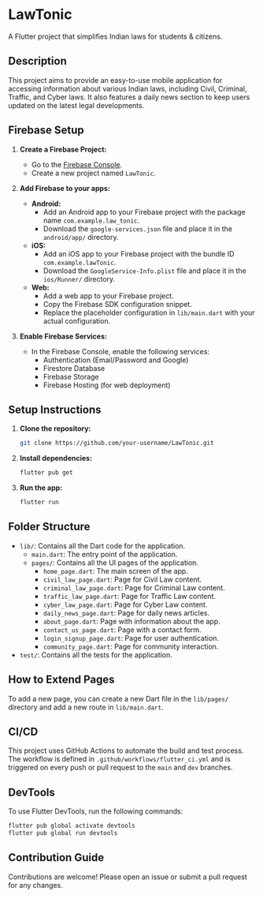 # LawTonic

A Flutter project that simplifies Indian laws for students & citizens.

## Description

This project aims to provide an easy-to-use mobile application for accessing information about various Indian laws, including Civil, Criminal, Traffic, and Cyber laws. It also features a daily news section to keep users updated on the latest legal developments.

## Firebase Setup

1.  **Create a Firebase Project:**
    *   Go to the [Firebase Console](https://console.firebase.google.com/).
    *   Create a new project named `LawTonic`.

2.  **Add Firebase to your apps:**
    *   **Android:**
        *   Add an Android app to your Firebase project with the package name `com.example.law_tonic`.
        *   Download the `google-services.json` file and place it in the `android/app/` directory.
    *   **iOS:**
        *   Add an iOS app to your Firebase project with the bundle ID `com.example.lawTonic`.
        *   Download the `GoogleService-Info.plist` file and place it in the `ios/Runner/` directory.
    *   **Web:**
        *   Add a web app to your Firebase project.
        *   Copy the Firebase SDK configuration snippet.
        *   Replace the placeholder configuration in `lib/main.dart` with your actual configuration.

3.  **Enable Firebase Services:**
    *   In the Firebase Console, enable the following services:
        *   Authentication (Email/Password and Google)
        *   Firestore Database
        *   Firebase Storage
        *   Firebase Hosting (for web deployment)

## Setup Instructions

1. **Clone the repository:**
   ```bash
   git clone https://github.com/your-username/LawTonic.git
   ```
2. **Install dependencies:**
   ```bash
   flutter pub get
   ```
3. **Run the app:**
   ```bash
   flutter run
   ```

## Folder Structure

- `lib/`: Contains all the Dart code for the application.
  - `main.dart`: The entry point of the application.
  - `pages/`: Contains all the UI pages of the application.
    - `home_page.dart`: The main screen of the app.
    - `civil_law_page.dart`: Page for Civil Law content.
    - `criminal_law_page.dart`: Page for Criminal Law content.
    - `traffic_law_page.dart`: Page for Traffic Law content.
    - `cyber_law_page.dart`: Page for Cyber Law content.
    - `daily_news_page.dart`: Page for daily news articles.
    - `about_page.dart`: Page with information about the app.
    - `contact_us_page.dart`: Page with a contact form.
    - `login_signup_page.dart`: Page for user authentication.
    - `community_page.dart`: Page for community interaction.
- `test/`: Contains all the tests for the application.

## How to Extend Pages

To add a new page, you can create a new Dart file in the `lib/pages/` directory and add a new route in `lib/main.dart`.

## CI/CD

This project uses GitHub Actions to automate the build and test process. The workflow is defined in `.github/workflows/flutter_ci.yml` and is triggered on every push or pull request to the `main` and `dev` branches.

## DevTools

To use Flutter DevTools, run the following commands:

```bash
flutter pub global activate devtools
flutter pub global run devtools
```

## Contribution Guide

Contributions are welcome! Please open an issue or submit a pull request for any changes.
